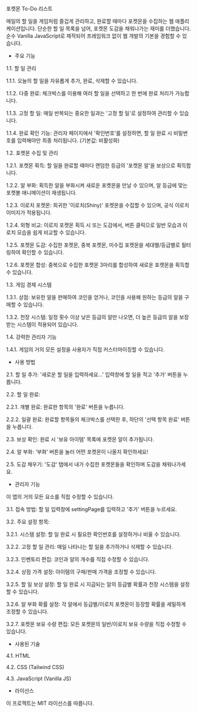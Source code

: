 포켓몬 To-Do 리스트

매일의 할 일을 게임처럼 즐겁게 관리하고, 완료할 때마다 포켓몬을 수집하는 웹 애플리케이션입니다. 단순한 할 일 목록을 넘어, 포켓몬 도감을 채워나가는 재미를 더했습니다. 순수 Vanilla JavaScript로 제작되어 프레임워크 없이 웹 개발의 기본을 경험할 수 있습니다.

* 주요 기능

1.1. 할 일 관리

 1.1.1. 오늘의 할 일을 자유롭게 추가, 완료, 삭제할 수 있습니다.

 1.1.2. 다중 완료: 체크박스를 이용해 여러 할 일을 선택하고 한 번에 완료 처리가 가능합니다.
 
 1.1.3. 고정 할 일: 매일 반복되는 중요한 일과는 '고정 할 일'로 설정하여 관리할 수 있습니다.
 
 1.1.4. 완료 확인 기능: 관리자 페이지에서 '확인번호'를 설정하면, 할 일 완료 시 비밀번호를 입력해야만 최종 처리됩니다. (기본값: 비활성화)


1.2. 포켓몬 수집 및 관리

 1.2.1. 포켓몬 획득: 할 일을 완료할 때마다 랜덤한 등급의 '포켓몬 알'을 보상으로 획득합니다.
 
 1.2.2. 알 부화: 획득한 알을 부화시켜 새로운 포켓몬을 만날 수 있으며, 알 등급에 맞는 포켓볼 애니메이션이 재생됩니다.
 
 1.2.3. 이로치 포켓몬: 희귀한 '이로치(Shiny)' 포켓몬을 수집할 수 있으며, 공식 이로치 이미지가 적용됩니다.
 
 1.2.4. 외형 비교: 이로치 포켓몬 획득 시 또는 도감에서, 버튼 클릭으로 일반 모습과 이로치 모습을 쉽게 비교할 수 있습니다.
 
 1.2.5. 포켓몬 도감: 수집한 포켓몬, 중복 포켓몬, 미수집 포켓몬을 세대별/등급별로 필터링하여 확인할 수 있습니다.
 
 1.2.6. 포켓몬 합성: 중복으로 수집한 포켓몬 3마리를 합성하여 새로운 포켓몬을 획득할 수 있습니다.


1.3. 게임 경제 시스템

 1.3.1. 상점: 보유한 알을 판매하여 코인을 얻거나, 코인을 사용해 원하는 등급의 알을 구매할 수 있습니다.
 
 1.3.2. 천장 시스템: 일정 횟수 이상 낮은 등급의 알만 나오면, 더 높은 등급의 알을 보장받는 시스템이 적용되어 있습니다.


1.4. 강력한 관리자 기능

 1.4.1. 게임의 거의 모든 설정을 사용자가 직접 커스터마이징할 수 있습니다.


* 사용 방법


2.1. 할 일 추가: '새로운 할 일을 입력하세요...' 입력창에 할 일을 적고 '추가' 버튼을 누릅니다.

2.2. 할 일 완료:

 2.2.1. 개별 완료: 완료한 항목의 '완료' 버튼을 누릅니다.
 
 2.2.2. 일괄 완료: 완료할 항목들의 체크박스를 선택한 후, 하단의 '선택 항목 완료' 버튼을 누릅니다.

2.3. 보상 확인: 완료 시 '보유 아이템' 목록에 포켓몬 알이 추가됩니다.

2.4. 알 부화: '부화' 버튼을 눌러 어떤 포켓몬이 나올지 확인하세요!

2.5. 도감 채우기: '도감' 탭에서 내가 수집한 포켓몬들을 확인하며 도감을 채워나가세요.


* 관리자 기능

이 앱의 거의 모든 요소를 직접 수정할 수 있습니다.

3.1. 접속 방법: 할 일 입력창에 settingPage를 입력하고 '추가' 버튼을 누르세요.

3.2. 주요 설정 항목:

 3.2.1. 시스템 설정: 할 일 완료 시 필요한 확인번호를 설정하거나 비울 수 있습니다.
 
 3.2.2. 고정 할 일 관리: 매일 나타나는 할 일을 추가하거나 삭제할 수 있습니다.
 
 3.2.3. 인벤토리 편집: 코인과 알의 개수를 직접 수정할 수 있습니다.
 
 3.2.4. 상점 가격 설정: 아이템의 구매/판매 가격을 조정할 수 있습니다.
 
 3.2.5. 할 일 보상 설정: 할 일 완료 시 지급되는 알의 등급별 확률과 천장 시스템을 설정할 수 있습니다.
 
 3.2.6. 알 부화 확률 설정: 각 알에서 등급별/이로치 포켓몬이 등장할 확률을 세밀하게 조정할 수 있습니다.
 
 3.2.7. 포켓몬 보유 수량 편집: 모든 포켓몬의 일반/이로치 보유 수량을 직접 수정할 수 있습니다.


* 사용된 기술

4.1. HTML

4.2. CSS (Tailwind CSS)

4.3. JavaScript (Vanilla JS)

* 라이선스

이 프로젝트는 MIT 라이선스를 따릅니다.

